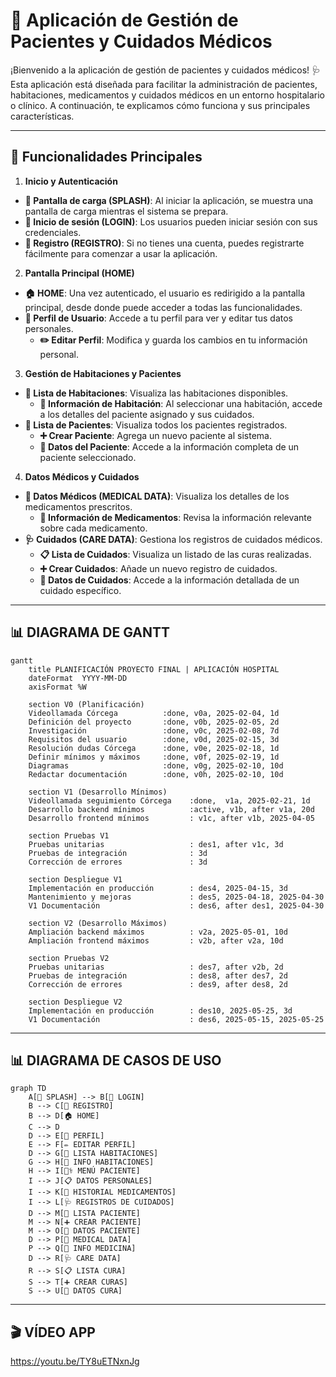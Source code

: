 # 🏥 Aplicación de Gestión de Pacientes y Cuidados Médicos

¡Bienvenido a la aplicación de gestión de pacientes y cuidados médicos! 🩺  
Esta aplicación está diseñada para facilitar la administración de pacientes, habitaciones, medicamentos y cuidados médicos en un entorno hospitalario o clínico. A continuación, te explicamos cómo funciona y sus principales características.

---

## 🚀 **Funcionalidades Principales**

1. **Inicio y Autenticación**
- **🌅 Pantalla de carga (SPLASH)**: Al iniciar la aplicación, se muestra una pantalla de carga mientras el sistema se prepara.
- **🔐 Inicio de sesión (LOGIN)**: Los usuarios pueden iniciar sesión con sus credenciales.
- **📝 Registro (REGISTRO)**: Si no tienes una cuenta, puedes registrarte fácilmente para comenzar a usar la aplicación.

2. **Pantalla Principal (HOME)**
- **🏠 HOME**: Una vez autenticado, el usuario es redirigido a la pantalla principal, desde donde puede acceder a todas las funcionalidades.
- **👤 Perfil de Usuario**: Accede a tu perfil para ver y editar tus datos personales.
  - **✏️ Editar Perfil**: Modifica y guarda los cambios en tu información personal.

3. **Gestión de Habitaciones y Pacientes**
- **🚪 Lista de Habitaciones**: Visualiza las habitaciones disponibles.
  - **📄 Información de Habitación**: Al seleccionar una habitación, accede a los detalles del paciente asignado y sus cuidados.
- **👥 Lista de Pacientes**: Visualiza todos los pacientes registrados.
  - **➕ Crear Paciente**: Agrega un nuevo paciente al sistema.
  - **📂 Datos del Paciente**: Accede a la información completa de un paciente seleccionado.

4. **Datos Médicos y Cuidados**
- **💊 Datos Médicos (MEDICAL DATA)**: Visualiza los detalles de los medicamentos prescritos.
  - **📄 Información de Medicamentos**: Revisa la información relevante sobre cada medicamento.
- **🩺 Cuidados (CARE DATA)**: Gestiona los registros de cuidados médicos.
  - **📋 Lista de Cuidados**: Visualiza un listado de las curas realizadas.
  - **➕ Crear Cuidados**: Añade un nuevo registro de cuidados.
  - **📄 Datos de Cuidados**: Accede a la información detallada de un cuidado específico.

---

## 📊 **DIAGRAMA DE GANTT**

```mermaid
gantt
    title PLANIFICACIÓN PROYECTO FINAL | APLICACIÓN HOSPITAL
    dateFormat  YYYY-MM-DD
    axisFormat %W

    section V0 (Planificación)
    Videollamada Córcega          :done, v0a, 2025-02-04, 1d
    Definición del proyecto       :done, v0b, 2025-02-05, 2d
    Investigación                 :done, v0c, 2025-02-08, 7d
    Requisitos del usuario        :done, v0d, 2025-02-15, 3d
    Resolución dudas Córcega      :done, v0e, 2025-02-18, 1d
    Definir mínimos y máximos     :done, v0f, 2025-02-19, 1d
    Diagramas                     :done, v0g, 2025-02-10, 10d
    Redactar documentación        :done, v0h, 2025-02-10, 10d

    section V1 (Desarrollo Mínimos)
    Videollamada seguimiento Córcega    :done,  v1a, 2025-02-21, 1d
    Desarrollo backend mínimos          :active, v1b, after v1a, 20d
    Desarrollo frontend mínimos         : v1c, after v1b, 2025-04-05

    section Pruebas V1
    Pruebas unitarias                   : des1, after v1c, 3d
    Pruebas de integración              : 3d
    Corrección de errores               : 3d

    section Despliegue V1
    Implementación en producción        : des4, 2025-04-15, 3d
    Mantenimiento y mejoras             : des5, 2025-04-18, 2025-04-30
    V1 Documentación                    : des6, after des1, 2025-04-30

    section V2 (Desarrollo Máximos)
    Ampliación backend máximos          : v2a, 2025-05-01, 10d
    Ampliación frontend máximos         : v2b, after v2a, 10d

    section Pruebas V2
    Pruebas unitarias                   : des7, after v2b, 2d
    Pruebas de integración              : des8, after des7, 2d
    Corrección de errores               : des9, after des8, 2d

    section Despliegue V2
    Implementación en producción        : des10, 2025-05-25, 3d
    V1 Documentación                    : des6, 2025-05-15, 2025-05-25
```

---

## 📊 **DIAGRAMA DE CASOS DE USO**

```mermaid
graph TD
    A[🌅 SPLASH] --> B[🔐 LOGIN]
    B --> C[📝 REGISTRO]
    B --> D[🏠 HOME]
    C --> D
    D --> E[👤 PERFIL]
    E --> F[✏️ EDITAR PERFIL]
    D --> G[🚪 LISTA HABITACIONES]
    G --> H[📄 INFO HABITACIONES]
    H --> I[👨‍⚕️ MENÚ PACIENTE]
    I --> J[📋 DATOS PERSONALES]
    I --> K[💊 HISTORIAL MEDICAMENTOS]
    I --> L[🩺 REGISTROS DE CUIDADOS]
    D --> M[👥 LISTA PACIENTE]
    M --> N[➕ CREAR PACIENTE]
    M --> O[📂 DATOS PACIENTE]
    D --> P[💊 MEDICAL DATA]
    P --> Q[📄 INFO MEDICINA]
    D --> R[🩺 CARE DATA]
    R --> S[📋 LISTA CURA]
    S --> T[➕ CREAR CURAS]
    S --> U[📄 DATOS CURA]
```

---

## 🎬 **VÍDEO APP**

https://youtu.be/TY8uETNxnJg 




